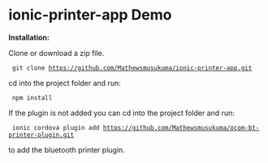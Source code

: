 # ionic-printer-app Demo

<b>Installation:</b>

Clone or download a zip file.

<code> git clone https://github.com/Mathewsmusukuma/ionic-printer-app.git</code>

 cd into the project folder and run:
 
 <code> npm install</code>
 
 If the plugin is not added you can cd into the project folder and run:

<code> ionic cordova plugin add https://github.com/Mathewsmusukuma/ocom-bt-printer-plugin.git </code>

to add the bluetooth printer plugin.
